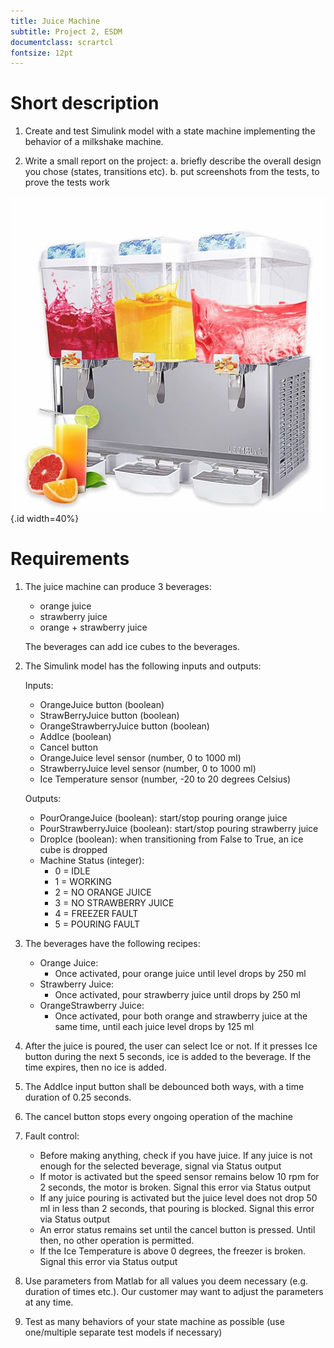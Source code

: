 ```yaml
---
title: Juice Machine
subtitle: Project 2, ESDM
documentclass: scrartcl
fontsize: 12pt
---
```


# Short description

1. Create and test Simulink model with a state machine implementing the behavior of a milkshake machine.

2. Write a small report on the project:
   a. briefly describe the overall design you chose (states, transitions etc).
   b. put screenshots from the tests, to prove the tests work
   
![Juice Machine](img/JuiceMachine.jpg){.id width=40%}


# Requirements

1. The juice machine can produce 3 beverages:
   - orange juice
   - strawberry juice
   - orange + strawberry juice

    The beverages can add ice cubes to the beverages.

2. The Simulink model has the following inputs and outputs:
    
    Inputs:
    - OrangeJuice button (boolean)
    - StrawBerryJuice button (boolean)
    - OrangeStrawberryJuice button (boolean)
    - AddIce (boolean)
    - Cancel button    
    - OrangeJuice level sensor (number, 0 to 1000 ml)
    - StrawberryJuice level sensor (number, 0 to 1000 ml)
    - Ice Temperature sensor (number, -20 to 20 degrees Celsius)

    Outputs:
    - PourOrangeJuice (boolean): start/stop pouring orange juice
    - PourStrawberryJuice (boolean): start/stop pouring strawberry juice
    - DropIce (boolean): when transitioning from False to True, an ice cube is dropped
    - Machine Status (integer):
        - 0 = IDLE
        - 1 = WORKING
        - 2 = NO ORANGE JUICE
        - 3 = NO STRAWBERRY JUICE
        - 4 = FREEZER FAULT
        - 5 = POURING FAULT

3. The beverages have the following recipes:
   - Orange Juice: 
       - Once activated, pour orange juice until level drops by 250 ml
   - Strawberry Juice: 
       - Once activated, pour strawberry juice until drops by 250 ml
   - OrangeStrawberry Juice: 
       - Once activated, pour both orange and strawberry juice at the same time, until each juice level drops by 125 ml

4. After the juice is poured, the user can select Ice or not. If it presses Ice button during the next 5 seconds, ice is added to the beverage. 
If the time expires, then no ice is added.

4. The AddIce input button shall be debounced both ways, with a time duration of 0.25 seconds.

4. The cancel button stops every ongoing operation of the machine

4. Fault control:
    - Before making anything, check if you have juice. If any juice is not enough for the selected beverage, signal via Status output
    - If motor is activated but the speed sensor remains below 10 rpm for 2 seconds, the motor is broken. Signal this error via Status output
    - If any juice pouring is activated but the juice level does not drop 50 ml in less than 2 seconds, that pouring is blocked. Signal this error via Status output
    - An error status remains set until the cancel button is pressed. Until then, no other operation is permitted.
    - If the Ice Temperature is above 0 degrees, the freezer is broken. Signal this error via Status output
    
5. Use parameters from Matlab for all values you deem necessary (e.g. duration of times etc.).
Our customer may want to adjust the parameters at any time.

6. Test as many behaviors of your state machine as possible (use one/multiple separate test models if necessary)
